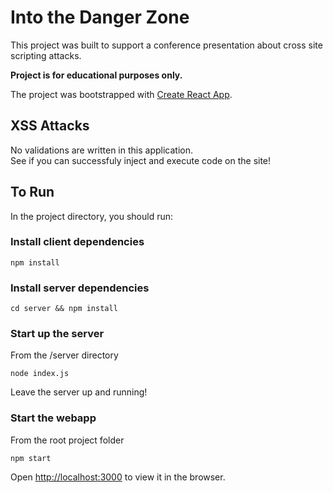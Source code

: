 # Into the Danger Zone

This project was built to support a conference presentation about cross site scripting attacks.

**Project is for educational purposes only.**

The project was bootstrapped with [Create React App](https://github.com/facebook/create-react-app).

## XSS Attacks

No validations are written in this application.  
See if you can successfuly inject and execute code on the site!

## To Run

In the project directory, you should run:

### Install client dependencies

`npm install`

### Install server dependencies

`cd server && npm install`

### Start up the server

From the /server directory

`node index.js`

Leave the server up and running!

### Start the webapp

From the root project folder

`npm start`

Open [http://localhost:3000](http://localhost:3000) to view it in the browser.

